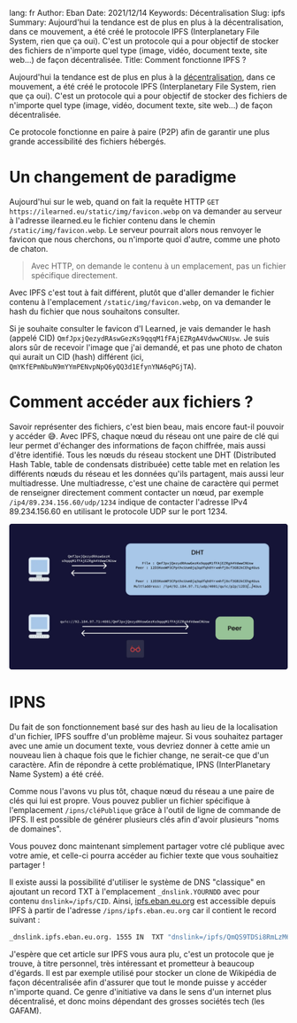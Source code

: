 lang: fr
Author: Eban
Date: 2021/12/14
Keywords: Décentralisation
Slug: ipfs
Summary: Aujourd'hui la tendance est de plus en plus à la décentralisation, dans ce mouvement, a été créé le protocole IPFS (Interplanetary File System, rien que ça oui). C'est un protocole qui a pour objectif de stocker des fichiers de n'importe quel type (image, vidéo, document texte, site web...) de façon décentralisée.
Title: Comment fonctionne IPFS ?

Aujourd'hui la tendance est de plus en plus à la [décentralisation](https://ilearned.eu.org/decentralisation.html), dans ce mouvement, a été créé le protocole IPFS (Interplanetary File System, rien que ça oui). C'est un protocole qui a pour objectif de stocker des fichiers de n'importe quel type (image, vidéo, document texte, site web...) de façon décentralisée.

Ce protocole fonctionne en paire à paire (P2P) afin de garantir une plus grande accessibilité des fichiers hébergés. 

# Un changement de paradigme

Aujourd'hui sur le web, quand on fait la requête HTTP `GET https://ilearned.eu/static/img/favicon.webp` on va demander au serveur à l'adresse ilearned.eu le fichier contenu dans le chemin `/static/img/favicon.webp`. Le serveur pourrait alors nous renvoyer le favicon que nous cherchons, ou n'importe quoi d'autre, comme une photo de chaton.

> Avec HTTP, on demande le contenu à un emplacement, pas un fichier spécifique directement.
> 

Avec IPFS c'est tout à fait différent, plutôt que d'aller demander le fichier contenu à l'emplacement `/static/img/favicon.webp`, on va demander le hash du fichier que nous souhaitons consulter. 

Si je souhaite consulter le favicon d'I Learned, je vais demander le hash (appelé CID) `QmfJpxjQezydRAswGezKs9qqqM1fFAjEZRgA4VdwwCNUsw`. Je suis alors sûr de recevoir l'image que j'ai demandé, et pas une photo de chaton qui aurait un CID (hash) différent (ici, `QmYKfEPmNbuN9mYYmPENvpNpQ6yQQ3d1EfynYNA6qPGjTA`).

# Comment accéder aux fichiers ?

Savoir représenter des fichiers, c'est bien beau, mais encore faut-il pouvoir y accéder 😅. Avec IPFS, chaque nœud du réseau ont une paire de clé qui leur permet d'échanger des informations de façon chiffrée, mais aussi d'être identifié. Tous les nœuds du réseau stockent une DHT (Distributed Hash Table, table de condensats distribuée) cette table met en relation les différents nœuds du réseau et les données qu'ils partagent, mais aussi leur multiadresse. Une multiadresse, c'est une chaine de caractère qui permet de renseigner directement comment contacter un nœud, par exemple `/ip4/89.234.156.60/udp/1234` indique de contacter l'adresse IPv4 89.234.156.60 en utilisant le protocole UDP sur le port 1234.

![Le client demande d'abord à la DHT, puis va se connecter aux pairs](/static/img/ipfs/IPFS(1).webp)

# IPNS

Du fait de son fonctionnement basé sur des hash au lieu de la localisation d'un fichier, IPFS souffre d'un problème majeur. Si vous souhaitez partager avec une amie un document texte, vous devriez donner à cette amie un nouveau lien à chaque fois que le fichier change, ne serait-ce que d'un caractère. Afin de répondre à cette problématique, IPNS (InterPlanetary Name System) a été créé.

Comme nous l'avons vu plus tôt, chaque nœud du réseau a une paire de clés qui lui est propre. Vous pouvez publier un fichier spécifique à l'emplacement `/ipns/cléPublique` grâce à l'outil de ligne de commande de IPFS. Il est possible de générer plusieurs clés afin d'avoir plusieurs "noms de domaines".

Vous pouvez donc maintenant simplement partager votre clé publique avec votre amie, et celle-ci pourra accéder au fichier texte que vous souhaitiez partager !

Il existe aussi la possibilité d'utiliser le système de DNS "classique" en ajoutant un record TXT à l'emplacement `_dnslink.YOURNDD` avec pour contenu `dnslink=/ipfs/CID`. Ainsi, [ipfs.eban.eu.org](http://ipfs.eban.eu.org) est accessible depuis IPFS à partir de l'adresse `/ipns/ipfs.eban.eu.org` car il contient le record suivant :

```bash
_dnslink.ipfs.eban.eu.org. 1555	IN	TXT	"dnslink=/ipfs/QmQS9TDSi8RmLzM6QFaRcCkdnqUbGpXsFDG1iuyXnx9brm"
```

J'espère que cet article sur IPFS vous aura plu, c'est un protocole que je trouve, à titre personnel, très intéressant et prometteur à beaucoup d'égards. Il est par exemple utilisé pour stocker un clone de Wikipédia de façon décentralisée afin d'assurer que tout le monde puisse y accéder n'importe quand. Ce genre d'initiative va dans le sens d'un internet plus décentralisé, et donc moins dépendant des grosses sociétés tech (les GAFAM).